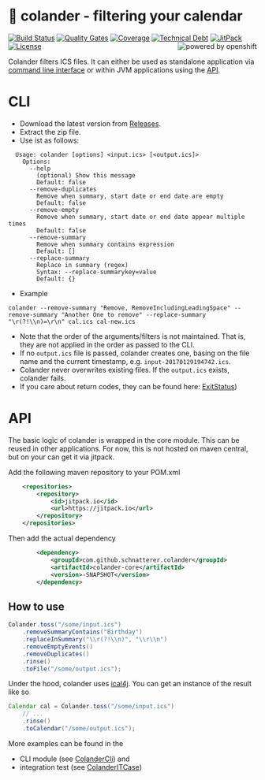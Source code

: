# 📆 colander - filtering your calendar 

[![Build Status](https://jenkins.schnatterer.info/job/colander/job/develop//badge/icon)](https://jenkins.schnatterer.info/job/colander/job/develop/)
[![Quality Gates](https://sonarqube.schnatterer.info/api/badges/gate?key=info.schnatterer.colander:colander-parent)](http://sonarqube.schnatterer.info/dashboard?id=info.schnatterer.colander%3Acolander-parent&did=1)
[![Coverage](https://img.shields.io/sonar/https/sonarqube.schnatterer.info/info.schnatterer.colander:colander-parent/coverage.svg)](http://sonarqube.schnatterer.info/dashboard?id=info.schnatterer.colander%3Acolander-parent&did=1)
[![Technical Debt](https://img.shields.io/sonar/https/sonarqube.schnatterer.info/info.schnatterer.colander:colander-parent/tech_debt.svg)](http://sonarqube.schnatterer.info/dashboard?id=info.schnatterer.colander%3Acolander-parent&did=1)
[![JitPack](https://www.jitpack.io/v/schnatterer/colander.svg)](https://www.jitpack.io/#schnatterer/colander)
[![License](https://img.shields.io/github/license/schnatterer/colander.svg)](LICENSE)
[<img alt="powered by openshift" align="right" src="https://www.openshift.com/images/logos/powered_by_openshift.png"/>](https://www.openshift.com/)

Colander filters ICS files. It can either be used as standalone application via [command line interface](#cli) or within 
JVM applications using the [API](#api). 

# CLI

* Download the latest version from [Releases](https://github.com/schnatterer/colander/releases).
* Extract the zip file.
* Use ist as follows:
```
  Usage: colander [options] <input.ics> [<output.ics]>
    Options:
      --help
        (optional) Show this message
        Default: false
      --remove-duplicates
        Remove when summary, start date or end date are empty
        Default: false
      --remove-empty
        Remove when summary, start date or end date appear multiple times
        Default: false
      --remove-summary
        Remove when summary contains expression
        Default: []
      --replace-summary
        Replace in summary (regex)
        Syntax: --replace-summarykey=value
        Default: {}
```

* Example 
```
colander --remove-summary "Remove, RemoveIncludingLeadingSpace" --remove-summary "Another One to remove" --replace-summary "\r(?!\\n)=\r\n" cal.ics cal-new.ics
```
* Note that the order of the arguments/filters is not maintained. That is, they are not applied in the order as passed
to the CLI.
* If no `output.ics` file is passed, colander creates one, basing on the file name and the current timestamp, e.g. `input-20170129194742.ics`.
* Colander never overwrites existing files. If the `output.ics` exists, colander fails.
* If you care about return codes, they can be found here: [ExitStatus](cli/src/main/java/info/schnatterer/colander/cli/ExitStatus.java))

# API

The basic logic of colander is wrapped in the core module. This can be reused in other applications.
For now, this is not hosted on maven central, but on your can get it via jitpack.

Add the following maven repository to your POM.xml

```xml
    <repositories>
        <repository>
            <id>jitpack.io</id>
            <url>https://jitpack.io</url>
        </repository>
    </repositories>
```

Then add the actual dependency

```xml
        <dependency>
            <groupId>com.github.schnatterer.colander</groupId>
            <artifactId>colander-core</artifactId>
            <version>-SNAPSHOT</version>
        </dependency>
```

## How to use

```java
Colander.toss("/some/input.ics")
    .removeSummaryContains("Birthday")
    .replaceInSummary("\\r(?!\\n)", "\\r\\n")
    .removeEmptyEvents()
    .removeDuplicates()
    .rinse()
    .toFile("/some/output.ics");
```

Under the hood, colander uses [ical4j](https://github.com/ical4j/ical4j). You can get an instance of the result like so 

```java
Calendar cal = Colander.toss("/some/input.ics")
    // ...
    .rinse()
    .toCalendar("/some/output.ics");
```

More examples can be found in the 
* CLI module (see [ColanderCli](cli/src/main/java/info/schnatterer/colander/cli/ColanderCli.java)) and
* integration test (see [ColanderITCase](core/src/test/java/info/schnatterer/colander/ColanderITCase.java))

